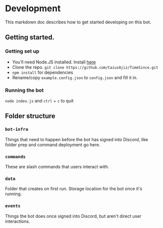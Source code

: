# Development
This markdown doc describes how to get started developing on this bot.

## Getting started. 

### Getting set up
- You'll need Node.JS installed. Install [here](https://nodejs.org/en/)
- Clone the repo. `git clone https://github.com/CaiusAjiz/TimeSince.git`
- `npm install` for dependencies
- Rename/copy `example.config.json` to `config.json` and fill it in. 

### Running the bot
`node index.js` and `ctrl` + `c` to quit

## Folder structure

### `bot-infra` 
Things that need to happen before the bot has signed into Discord, like 
folder prep and command deployment go here.

### `commands`
These are slash commands that users interact with. 

### `data`
Folder that creates on first run. Storage location for the bot once 
it's running. 

### `events`
Things the bot does once signed into Discord, but aren't direct user
interactions. 
